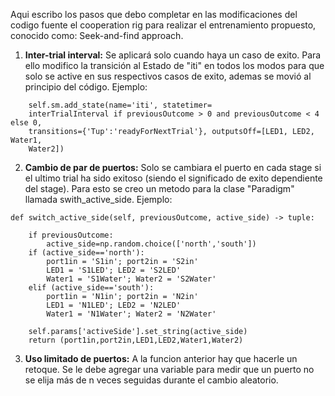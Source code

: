 Aqui escribo los pasos que debo completar en las modificaciones del codigo fuente el cooperation rig para realizar el entrenamiento propuesto, conocido como: Seek-and-find approach.

1. **Inter-trial interval:** Se aplicará solo cuando haya un caso de exito. Para ello modifico la transición al Estado de "iti" en todos los modos para que solo se active en sus respectivos casos de exito, ademas se movió al principio del código.
	Ejemplo:
```
	self.sm.add_state(name='iti', statetimer= 
	interTrialInterval if previousOutcome > 0 and previousOutcome < 4 else 0,
	transitions={'Tup':'readyForNextTrial'}, outputsOff=[LED1, LED2, Water1, 
	Water2])
```
2. **Cambio de par de puertos:** Solo se cambiara el puerto en cada stage si el ultimo trial ha sido exitoso (siendo el significado de exito dependiente del stage). Para esto se creo un metodo para la clase "Paradigm" llamada swith_active_side.
	Ejemplo:

```
def switch_active_side(self, previousOutcome, active_side) -> tuple:
	
	if previousOutcome:
		active_side=np.random.choice(['north','south'])
	if (active_side=='north'):
		port1in = 'S1in'; port2in = 'S2in'
		LED1 = 'S1LED'; LED2 = 'S2LED'
		Water1 = 'S1Water'; Water2 = 'S2Water'
	elif (active_side=='south'):
		port1in = 'N1in'; port2in = 'N2in'
		LED1 = 'N1LED'; LED2 = 'N2LED'
		Water1 = 'N1Water'; Water2 = 'N2Water'
		
	self.params['activeSide'].set_string(active_side)
	return (port1in,port2in,LED1,LED2,Water1,Water2)
```

3. **Uso limitado de puertos:** A la funcion anterior hay que hacerle un retoque. Se le debe agregar una variable para medir que un puerto no se elija más de n veces seguidas durante el cambio aleatorio.